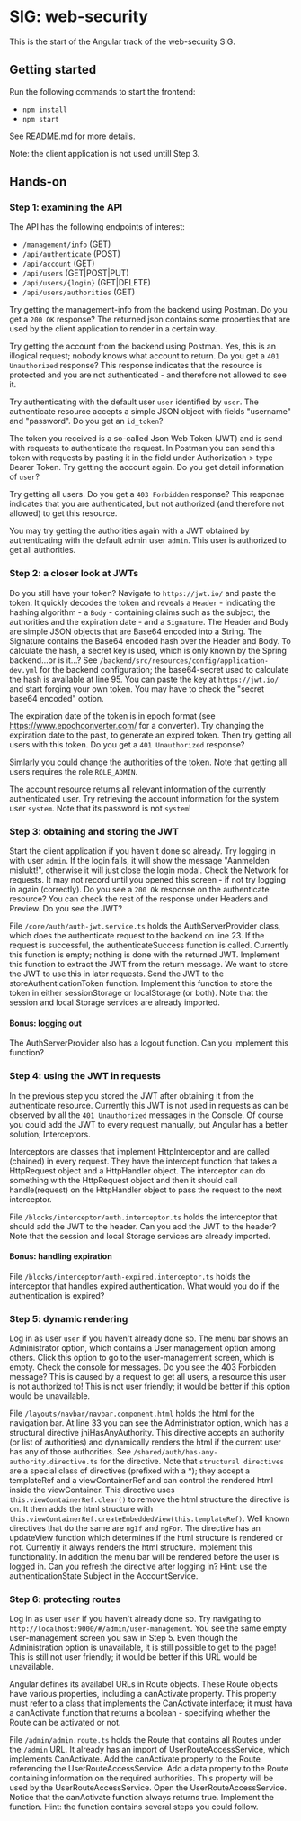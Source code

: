 # SIG: web-security

This is the start of the Angular track of the web-security SIG.

## Getting started

Run the following commands to start the frontend:

-   `npm install`
-   `npm start`

See README.md for more details.

Note: the client application is not used untill Step 3.

## Hands-on

### Step 1: examining the API

The API has the following endpoints of interest:

-   `/management/info` (GET)
-   `/api/authenticate` (POST)
-   `/api/account` (GET)
-   `/api/users` (GET|POST|PUT)
-   `/api/users/{login}` (GET|DELETE)
-   `/api/users/authorities` (GET)

Try getting the management-info from the backend using Postman. Do you get a `200 OK` response? The returned json contains some properties that are used by the client application to render in a certain way.

Try getting the account from the backend using Postman. Yes, this is an illogical request; nobody knows what account to return. Do you get a `401 Unauthorized` response?
This response indicates that the resource is protected and you are not authenticated - and therefore not allowed to see it.

Try authenticating with the default user `user` identified by `user`. The authenticate resource accepts a simple JSON object with fields "username" and "password". Do you get an `id_token`?

The token you received is a so-called Json Web Token (JWT) and is send with requests to authenticate the request. In Postman you can send this token with requests by pasting it in the field under Authorization > type Bearer Token. Try getting the account again. Do you get detail information of `user`?

Try getting all users. Do you get a `403 Forbidden` response?
This response indicates that you are authenticated, but not authorized (and therefore not allowed) to get this resource.

You may try getting the authorities again with a JWT obtained by authenticating with the default admin user `admin`. This user is authorized to get all authorities.

### Step 2: a closer look at JWTs

Do you still have your token? Navigate to `https://jwt.io/` and paste the token. It quickly decodes the token and reveals a `Header` - indicating the hashing algorithm - a `Body` - containing claims such as the subject, the authorities and the expiration date - and a `Signature`. The Header and Body are simple JSON objects that are Base64 encoded into a String. The Signature contains the Base64 encoded hash over the Header and Body. To calculate the hash, a secret key is used, which is only known by the Spring backend...or is it...?
See `/backend/src/resources/config/application-dev.yml` for the backend configuration; the base64-secret used to calculate the hash is available at line 95. You can paste the key at `https://jwt.io/` and start forging your own token. You may have to check the "secret base64 encoded" option.

The expiration date of the token is in epoch format (see https://www.epochconverter.com/ for a converter). Try changing the expiration date to the past, to generate an expired token. Then try getting all users with this token. Do you get a `401 Unauthorized` response?

Simlarly you could change the authorities of the token. Note that getting all users requires the role `ROLE_ADMIN`.

The account resource returns all relevant information of the currently authenticated user. Try retrieving the account information for the system user `system`. Note that its password is not `system`!

### Step 3: obtaining and storing the JWT

Start the client application if you haven't done so already. Try logging in with user `admin`. If the login fails, it will show the message "Aanmelden mislukt!", otherwise it will just close the login modal.
Check the Network for requests. It may not record until you opened this screen - if not try logging in again (correctly). Do you see a `200 Ok` response on the authenticate resource? You can check the rest of the response under Headers and Preview. Do you see the JWT?

File `/core/auth/auth-jwt.service.ts` holds the AuthServerProvider class, which does the authenticate request to the backend on line 23. If the request is successful, the authenticateSuccess function is called. Currently this function is empty; nothing is done with the returned JWT. Implement this function to extract the JWT from the return message.
We want to store the JWT to use this in later requests. Send the JWT to the storeAuthenticationToken function. Implement this function to store the token in either sessionStorage or localStorage (or both). Note that the session and local Storage services are already imported.

#### Bonus: logging out

The AuthServerProvider also has a logout function. Can you implement this function?

### Step 4: using the JWT in requests

In the previous step you stored the JWT after obtaining it from the authenticate resource. Currently this JWT is not used in requests as can be observed by all the `401 Unauthorized` messages in the Console. Of course you could add the JWT to every request manually, but Angular has a better solution; Interceptors.

Interceptors are classes that implement HttpInterceptor and are called (chained) in every request. They have the intercept function that takes a HttpRequest object and a HttpHandler object. The interceptor can do something with the HttpRequest object and then it should call handle(request) on the HttpHandler object to pass the request to the next interceptor.

File `/blocks/interceptor/auth.interceptor.ts` holds the interceptor that should add the JWT to the header. Can you add the JWT to the header? Note that the session and local Storage services are already imported.

#### Bonus: handling expiration

File `/blocks/interceptor/auth-expired.interceptor.ts` holds the interceptor that handles expired authentication. What would you do if the authentication is expired?

### Step 5: dynamic rendering

Log in as user `user` if you haven't already done so. The menu bar shows an Administrator option, which contains a User management option among others. Click this option to go to the user-management screen, which is empty. Check the console for messages. Do you see the 403 Forbidden message? This is caused by a request to get all users, a resource this user is not authorized to! This is not user friendly; it would be better if this option would be unavailable.

File `/layouts/navbar/navbar.component.html` holds the html for the navigation bar. At line 33 you can see the Administrator option, which has a structural directive jhiHasAnyAuthority. This directive accepts an authority (or list of authorities) and dynamically renders the html if the current user has any of those authorities.
See `/shared/auth/has-any-authority.directive.ts` for the directive. Note that `structural directives` are a special class of directives (prefixed with a \*); they accept a templateRef and a viewContainerRef and can control the rendered html inside the viewContainer. This directive uses `this.viewContainerRef.clear()` to remove the html structure the directive is on. It then adds the html structure with `this.viewContainerRef.createEmbeddedView(this.templateRef)`. Well known directives that do the same are `ngIf` and `ngFor`.
The directive has an updateView function which determines if the html structure is rendered or not. Currently it always renders the html structure. Implement this functionality.
In addition the menu bar will be rendered before the user is logged in. Can you refresh the directive after logging in? Hint: use the authenticationState Subject in the AccountService.

### Step 6: protecting routes

Log in as user `user` if you haven't already done so. Try navigating to `http://localhost:9000/#/admin/user-management`. You see the same empty user-management screen you saw in Step 5. Even though the Administration option is unavailable, it is still possible to get to the page! This is still not user friendly; it would be better if this URL would be unavailable.

Angular defines its availabel URLs in Route objects. These Route objects have various properties, including a canActivate property. This property must refer to a class that implements the CanActivate interface; it must hava a canActivate function that returns a boolean - specifying whether the Route can be activated or not.

File `/admin/admin.route.ts` holds the Route that contains all Routes under the `/admin` URL. It already has an import of UserRouteAccessService, which implements CanActivate.
Add the canActivate property to the Route referencing the UserRouteAccessService.
Add a data property to the Route containing information on the required authorities. This property will be used by the UserRouteAccessService.
Open the UserRouteAccessService. Notice that the canActivate function always returns true.
Implement the function. Hint: the function contains several steps you could follow.

